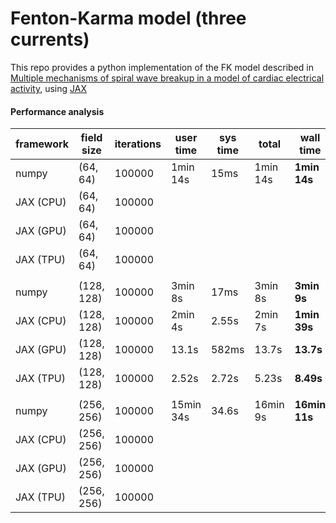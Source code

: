 # Fenton-Karma model (three currents)


This repo provides a python implementation of the FK model described in [Multiple mechanisms of spiral wave breakup in a model of cardiac electrical activity](https://aip.scitation.org/doi/10.1063/1.1504242), using [JAX](https://github.com/google/jax)


#### Performance analysis

|  framework 	|  field size 	|  iterations 	|  user time 	|  sys time 	|  total   	| **wall time** 	|
|------------	|-------------	|-------------	|------------	|-----------	|----------	|---------------	|
| numpy      	| (64, 64)    	| 100000      	| 1min 14s   	| 15ms      	| 1min 14s 	| **1min 14s**  	|
| JAX (CPU)  	| (64, 64)    	|  100000     	|            	|           	|          	|               	|
| JAX (GPU)  	| (64, 64)    	| 100000      	|            	|           	|          	|               	|
| JAX (TPU)  	| (64, 64)    	| 100000      	|            	|           	|          	|               	|
|            	|             	|             	|            	|           	|          	|               	|
|  numpy     	| (128, 128)  	| 100000      	| 3min 8s    	| 17ms      	| 3min 8s  	| **3min 9s**   	|
| JAX (CPU)  	| (128, 128)  	| 100000      	| 2min 4s    	| 2.55s     	| 2min 7s  	| **1min 39s**  	|
| JAX (GPU)  	| (128, 128)  	| 100000      	| 13.1s      	| 582ms     	| 13.7s    	| **13.7s**     	|
| JAX (TPU)  	| (128, 128)  	| 100000      	| 2.52s      	| 2.72s     	| 5.23s    	| **8.49s**     	|
|            	|             	|             	|            	|           	|          	|               	|
| numpy      	| (256, 256)  	| 100000      	| 15min 34s  	| 34.6s     	| 16min 9s 	| **16min 11s** 	|
| JAX (CPU)  	| (256, 256)  	| 100000      	|            	|           	|          	|               	|
| JAX (GPU)  	| (256, 256)  	| 100000      	|            	|           	|          	|               	|
| JAX (TPU)  	| (256, 256)  	| 100000      	|            	|           	|          	|               	|
